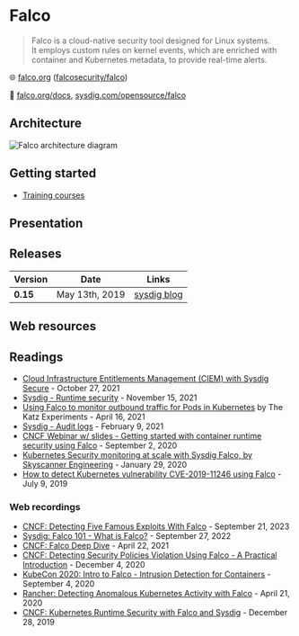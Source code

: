 # Falco

> Falco is a cloud-native security tool designed for Linux systems.\
> It employs custom rules on kernel events, which are enriched with container and Kubernetes metadata, to provide real-time alerts.

🌐 [falco.org](https://falco.org/) ([falcosecurity/falco](https://github.com/falcosecurity/falco))

📝 [falco.org/docs](https://falco.org/docs/), [sysdig.com/opensource/falco](https://sysdig.com/opensource/falco/)

## Architecture

![Falco architecture diagram](https://falco.org/docs/getting-started/images/falco-architecture-v2.png)

## Getting started

* [Training courses](https://falco.org/enterprise/)

## Presentation

## Releases

Version  | Date           | Links
---------|----------------|--------------------------------------------------------------
**0.15** | May 13th, 2019 | [sysdig blog](https://sysdig.com/blog/falco-0-15-0-released/)

## Web resources

## Readings

* [Cloud Infrastructure Entitlements Management (CIEM) with Sysdig Secure](https://sysdig.com/blog/ciem-security-sysdig-secure/) - October 27, 2021
* [Sysdig - Runtime security](https://sysdig.com/blog/intro-runtime-security-falco/) - November 15, 2021
* [Using Falco to monitor outbound traffic for Pods in Kubernetes](https://www.rkatz.xyz/post/2021-04-16-falco-network-monitoring/) by The Katz Experiments - April 16, 2021
* [Sysdig - Audit logs](https://sysdig.com/blog/kubernetes-audit-log-falco/) - February 9, 2021
* [CNCF Webinar w/ slides - Getting started with container runtime security using Falco](https://www.cncf.io/online-programs/getting-started-with-container-runtime-security-using-falco/) - September 2, 2020
* [Kubernetes Security monitoring at scale with Sysdig Falco, by Skyscanner Engineering](https://medium.com/@SkyscannerEng/kubernetes-security-monitoring-at-scale-with-sysdig-falco-a60cfdb0f67a) - January 29, 2020
* [How to detect Kubernetes vulnerability CVE-2019-11246 using Falco](https://sysdig.com/blog/how-to-detect-kubernetes-vulnerability-cve-2019-11246-using-falco/) - July 9, 2019

### Web recordings

* [CNCF: Detecting Five Famous Exploits With Falco](https://www.youtube.com/watch?v=NkTgRnhf_jQ) - September 21, 2023
* [Sysdig: Falco 101 - What is Falco?](https://www.youtube.com/watch?v=1QUyVddI2IE) - September 27, 2022
* [CNCF: Falco Deep Dive](https://www.youtube.com/watch?v=JQxtY0966xo) - April 22, 2021
* [CNCF: Detecting Security Policies Violation Using Falco - A Practical Introduction](https://www.youtube.com/watch?v=4s1oEBUz4qg) - December 4, 2020
* [KubeCon 2020: Intro to Falco - Intrusion Detection for Containers](https://www.youtube.com/watch?v=rBqBrYESryY) - September 4, 2020
* [Rancher: Detecting Anomalous Kubernetes Activity with Falco](https://www.youtube.com/watch?v=M3f6-ioY9rs) - April 21, 2020
* [CNCF: Kubernetes Runtime Security with Falco and Sysdig](https://www.youtube.com/watch?v=u409G5PsO1w) - December 28, 2019
